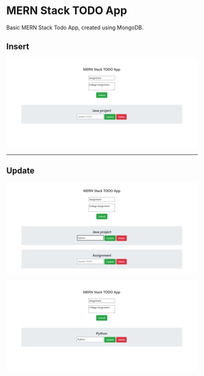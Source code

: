 # MERN Stack TODO App
Basic MERN Stack Todo App, created using MongoDB.


## Insert
<img src="./images/first.png" width="700"></img>
<hr>

## Update
<img src="./images/second.png" width="700" ></img>
<br></br>
<img src="./images/update.png" width="700"></img>

